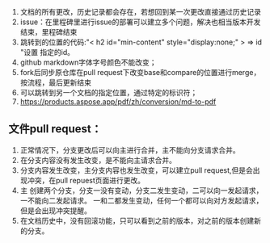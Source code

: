1. 文档的所有更改，历史记录都会存在，若想回到某一次更改直接通过历史记录  
2. issue：在里程碑里进行issue的部署可以建立多个问题，解决也相当版本开发结束，里程碑结束  
3.  跳转到的位置的代码:"< h2 id="min-content" style="display:none;" > </h2> ⇒ id "设置 指定的id。  
4.  github markdown字体字号颜色不能改变；  
5.  fork后同步原仓库在pull request下改变base和compare的位置进行merge，按流程，最后更新结束  
6.  可以跳转到另一个文档的指定位置，通过特定的标识符；  
7.  https://products.aspose.app/pdf/zh/conversion/md-to-pdf  
  
## 文件pull request： 
1. 正常情况下，分支更改后可以向主进行合并，主不能向分支请求合并。    
2. 在分支内容没有发生改变，是不能向主请求合并。  
3. 分支内容发生改变，主分支内容也发生改变，可以建立pull request,但是会出现冲突，在pull repuest页面进行更改。
4. 主  创建两个分支，分支一没有变动，分支二发生变动，二可以向一发起请求，一不能向二发起请求。  一和二都发生变动，任何一个都可以向对方发起请求，但是会出现冲突提醒。  
5. 在文档历史中，没有回滚功能，只可以看到之前的版本，对之前的版本创建新的分支。
   

